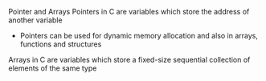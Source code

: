 Pointer and Arrays
Pointers in C are variables which store the address of another variable
- Pointers can be used for dynamic memory allocation and also in arrays, functions and structures

Arrays in C are variables which store a fixed-size sequential collection of elements of the same type